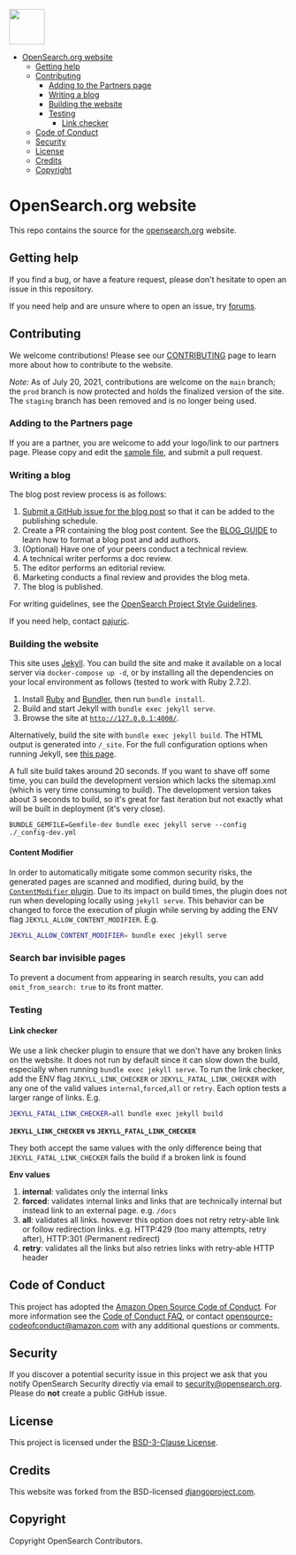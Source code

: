 <img src="https://opensearch.org/assets/img/opensearch-logo-themed.svg" height="64px">

- [OpenSearch.org website](#opensearchorg-website)
  - [Getting help](#getting-help)
  - [Contributing](#contributing)
    - [Adding to the Partners page](#adding-to-the-partners-page)
    - [Writing a blog](#writing-a-blog)
    - [Building the website](#building-the-website)
    - [Testing](#testing)
      - [Link checker](#link-checker)
  - [Code of Conduct](#code-of-conduct)
  - [Security](#security)
  - [License](#license)
  - [Credits](#credits)
  - [Copyright](#copyright)
  
# OpenSearch.org website

This repo contains the source for the [opensearch.org](https://opensearch.org/) website. 

## Getting help

If you find a bug, or have a feature request, please don't hesitate to open an issue in this repository. 

If you need help and are unsure where to open an issue, try [forums](https://forum.opensearch.org/).

## Contributing

We welcome contributions! Please see our [CONTRIBUTING](CONTRIBUTING.md) page to learn more about how to contribute to the website. 

_Note:_ As of July 20, 2021, contributions are welcome on the `main` branch; the `prod` branch is now protected and holds the finalized version of the site. The `staging` branch has been removed and is no longer being used.

### Adding to the Partners page

If you are a partner, you are welcome to add your logo/link to our partners page. Please copy and edit the [sample file](_partners/_sample.md), and submit a pull request.

### Writing a blog

The blog post review process is as follows:

1. [Submit a GitHub issue for the blog post](https://github.com/opensearch-project/project-website/issues/new?template=blog_post.yml) so that it can be added to the publishing schedule.
1. Create a PR containing the blog post content. See the [BLOG_GUIDE](BLOG_GUIDE.md) to learn how to format a blog post and add authors. 
1. (Optional) Have one of your peers conduct a technical review.
1. A technical writer performs a doc review.
1. The editor performs an editorial review.
1. Marketing conducts a final review and provides the blog meta.
1. The blog is published.


For writing guidelines, see the [OpenSearch Project Style Guidelines](https://github.com/opensearch-project/documentation-website/blob/main/STYLE_GUIDE.md).

If you need help, contact [pajuric](https://github.com/pajuric).

### Building the website

This site uses [Jekyll](https://jekyllrb.com/). You can build the site and make it available on a local server via `docker-compose up -d`, or by installing all the dependencies on your local environment as follows (tested to work with Ruby 2.7.2).

1. Install [Ruby](https://www.ruby-lang.org/en/) and [Bundler](https://bundler.io/), then run `bundle install`.
2. Build and start Jekyll with `bundle exec jekyll serve`. 
3. Browse the site at [`http://127.0.0.1:4000/`](http://127.0.0.1:4000/).

Alternatively, build the site with `bundle exec jekyll build`. The HTML output is generated into `/_site`. For the full configuration options when running Jekyll, see [this page](https://jekyllrb.com/docs/configuration/options/).

A full site build takes around 20 seconds. If you want to shave off some time, you can build the development version which lacks the sitemap.xml (which is very time consuming to build). The development version takes about 3 seconds to build, so it's great for fast iteration but not exactly what will be built in deployment (it's very close).

```
BUNDLE_GEMFILE=Gemfile-dev bundle exec jekyll serve --config ./_config-dev.yml
```

#### Content Modifier

In order to automatically mitigate some common security risks, the generated pages are scanned and modified, during build, by the [`ContentModifier` plugin](_plugins/content-modifier.rb). Due to its impact on build times, the plugin does not run when developing locally using `jekyll serve`. This behavior can be changed to force the execution of plugin while serving by adding the ENV flag `JEKYLL_ALLOW_CONTENT_MODIFIER`. E.g.
```sh
JEKYLL_ALLOW_CONTENT_MODIFIER= bundle exec jekyll serve
```

### Search bar invisible pages

To prevent a document from appearing in search results, you can add `omit_from_search: true` to its front matter.


### Testing

#### Link checker

We use a link checker plugin to ensure that we don't have any broken links on the website. It does not run by default since it can slow down the build, especially when running `bundle exec jekyll serve`. To run the link checker, add the ENV flag `JEKYLL_LINK_CHECKER` or `JEKYLL_FATAL_LINK_CHECKER` with any one of the valid values `internal`,`forced`,`all` or `retry`. Each option tests a larger range of links. E.g.

```sh
JEKYLL_FATAL_LINK_CHECKER=all bundle exec jekyll build
```

**`JEKYLL_LINK_CHECKER` vs `JEKYLL_FATAL_LINK_CHECKER`**

They both accept the same values with the only difference being that `JEKYLL_FATAL_LINK_CHECKER` fails the build if a broken link is found

**Env values**
1. **internal**: validates only the internal links
2. **forced**: validates internal links and links that are technically internal but instead link to an external page. e.g. `/docs`
3. **all**: validates all links. however this option does not retry retry-able link or follow redirection links. e.g. HTTP:429 (too many attempts, retry after), HTTP:301 (Permanent redirect)
4. **retry**: validates all the links but also retries links with retry-able HTTP header 

## Code of Conduct

This project has adopted the [Amazon Open Source Code of Conduct](CODE_OF_CONDUCT.md). For more information see the [Code of Conduct FAQ](https://aws.github.io/code-of-conduct-faq), or contact [opensource-codeofconduct@amazon.com](mailto:opensource-codeofconduct@amazon.com) with any additional questions or comments.

## Security

If you discover a potential security issue in this project we ask that you notify OpenSearch Security directly via email to security@opensearch.org. Please do **not** create a public GitHub issue.

## License

This project is licensed under the [BSD-3-Clause License](LICENSE).

## Credits

This website was forked from the BSD-licensed [djangoproject.com](https://github.com/django/djangoproject.com).

## Copyright

Copyright OpenSearch Contributors. 

